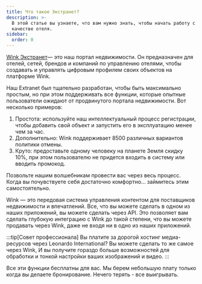 ```yaml
---
title: Что такое Экстранет?
description: >-
  В этой статье вы узнаете, что вам нужно знать, чтобы начать работу с Wink в
  качестве отеля.
sidebar:
  order: 0
---
```

[Wink Экстранет](https://extranet.wink.travel)— это наш портал недвижимости. Он предназначен для отелей, сетей, брендов и компаний по управлению отелями, чтобы создавать и управлять цифровым профилем своих объектов на платформе Wink.

Наш Extranet был тщательно разработан, чтобы быть максимально простым, но при этом поддерживать все функции, которые опытные пользователи ожидают от продвинутого портала недвижимости. Вот несколько примеров:

1. Простота: используйте наш интеллектуальный процесс регистрации, чтобы добавить свой объект и запустить его в эксплуатацию менее чем за час.
2. Дополнительно: Wink поддерживает 8500 различных вариантов политики отмены.
3. Круто: предоставьте одному человеку на планете Земля скидку 10%, при этом пользователю не придется входить в систему или вводить промокод.

Позвольте нашим волшебникам провести вас через весь процесс. Когда вы почувствуете себя достаточно комфортно... займитесь этим самостоятельно.

Wink — это передовая система управления контентом для поставщиков недвижимости и впечатлений. Все, что вы можете сделать в одном из наших приложений, вы можете сделать через API. Это позволяет вам сделать глубокую интеграцию с Wink до такой степени, что вы можете продавать через Wink, даже не входя ни в одно из наших приложений.

:::tip\[Совет профессионала]
Вы платите за дорогой хостинг медиа-ресурсов через Leonardo International? Вы можете сделать то же самое через Wink, И вы получите гораздо больше возможностей для обработки и тонкой настройки ваших изображений и видео.
:::

Все эти функции бесплатны для вас. Мы берем небольшую плату только когда вы делаете бронирование. Нечего терять - все выигрывать.

